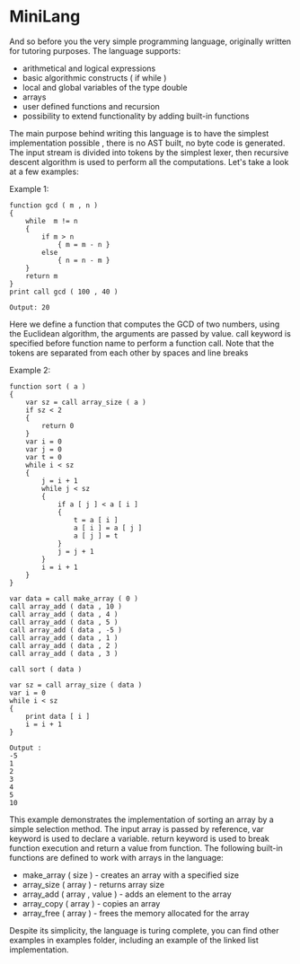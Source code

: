 # MiniLang
And so before you the very simple programming language, originally written for tutoring purposes. The language supports:
* arithmetical and logical expressions
* basic algorithmic constructs ( if while )
* local and global variables of the type double
* arrays
* user defined functions and recursion
* possibility to extend functionality by adding built-in functions

The main purpose behind writing this language is to have the simplest implementation possible , there is no AST built, no byte code is generated.
The input stream is divided into tokens by the simplest lexer, then recursive descent algorithm is used to perform all the computations.
Let's take a look at a few examples:

Example 1:

```
function gcd ( m , n )
{
	while  m != n 
	{
		if m > n 
			{ m = m - n }
		else
			{ n = n - m }
	}
	return m
}
print call gcd ( 100 , 40 )

Output: 20
```
Here we define a function that computes the GCD of two numbers, using the Euclidean algorithm, the arguments are passed by value.
call keyword is specified before function name to perform a function call. Note that the tokens are separated from each other by spaces and line breaks

Example 2:

```
function sort ( a )
{
	var sz = call array_size ( a )
	if sz < 2
	{
		return 0
	}
	var i = 0
	var j = 0
	var t = 0
	while i < sz
	{
		j = i + 1
		while j < sz
		{
			if a [ j ] < a [ i ]
			{
				t = a [ i ]
				a [ i ] = a [ j ]
				a [ j ] = t
			}
			j = j + 1
		}		
		i = i + 1
	}
}

var data = call make_array ( 0 )
call array_add ( data , 10 )
call array_add ( data , 4 )
call array_add ( data , 5 )
call array_add ( data , -5 )
call array_add ( data , 1 )
call array_add ( data , 2 )
call array_add ( data , 3 )

call sort ( data )

var sz = call array_size ( data )
var i = 0
while i < sz
{
    print data [ i ]
    i = i + 1
}

Output :
-5
1
2
3
4
5
10
```
This example demonstrates the implementation of sorting an array by a simple selection method. The input array is passed by reference,
var keyword is used to declare a variable. return keyword is used to break function execution and return a value from function.
The following built-in functions are defined to work with arrays in the language:
* make_array ( size ) - creates an array with a specified size
* array_size ( array ) - returns array size
* array_add ( array , value ) - adds an element to the array
* array_copy ( array ) - copies an array
* array_free ( array ) - frees the memory allocated for the array

Despite its simplicity, the language is turing complete, you can find other examples in examples folder, including an example of the 
linked list implementation.
